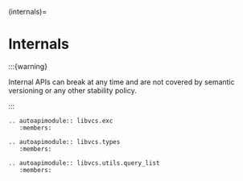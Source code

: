 (internals)=

# Internals

:::{warning}

Internal APIs can break at any time and are not covered by semantic versioning or any other
stability policy.

:::

```{eval-rst}
.. autoapimodule:: libvcs.exc
   :members:
```

```{eval-rst}
.. autoapimodule:: libvcs.types
   :members:
```

```{eval-rst}
.. autoapimodule:: libvcs.utils.query_list
   :members:
```
